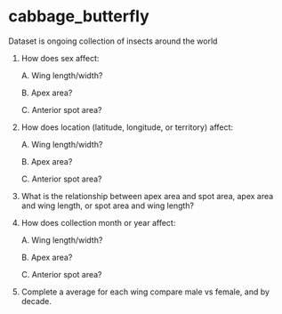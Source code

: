 # cabbage_butterfly
Dataset is ongoing collection of insects around the world
1. How does sex affect:

      A. Wing length/width?

      B. Apex area?

      C. Anterior spot area?

2. How does location (latitude, longitude, or territory) affect:

      A. Wing length/width?

      B. Apex area?

      C. Anterior spot area?

3. What is the relationship between apex area and spot area, apex area and wing length, or spot area and wing length?

4. How does collection month or year affect:

      A. Wing length/width?

      B. Apex area?

      C. Anterior spot area?

5. Complete a average for each wing compare male vs female, and by decade. 
